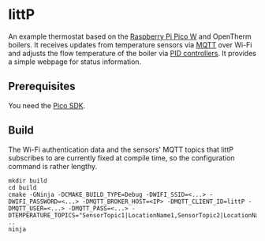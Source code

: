 # littP

An example thermostat based on the [Raspberry Pi Pico W](https://www.raspberrypi.com/products/raspberry-pi-pico/) and OpenTherm boilers. It receives updates from temperature sensors via [MQTT](https://mqtt.org/) over Wi-Fi and adjusts the flow temperature of the boiler via [PID controllers](https://en.wikipedia.org/wiki/Proportional%E2%80%93integral%E2%80%93derivative_controller). It provides a simple webpage for status information.

## Prerequisites

You need the [Pico SDK](https://www.raspberrypi.com/documentation/pico-sdk/).

## Build

The Wi-Fi authentication data and the sensors' MQTT topics that littP subscribes to are currently fixed at compile time, so the configuration command is rather lengthy.

```
mkdir build
cd build
cmake -GNinja -DCMAKE_BUILD_TYPE=Debug -DWIFI_SSID=<...> -DWIFI_PASSWORD=<...> -DMQTT_BROKER_HOST=<IP> -DMQTT_CLIENT_ID=littP -DMQTT_USER=<...> -DMQTT_PASS=<...> -DTEMPERATURE_TOPICS="SensorTopic1|LocationName1,SensorTopic2|LocationName2,..." ..
ninja
```